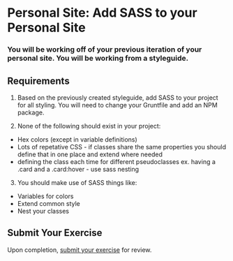 # Personal Site: Add SASS to your Personal Site

### You will be working off of your previous iteration of your personal site. You will be working from a styleguide.

## Requirements

1.  Based on the previously created styleguide, add SASS to your project for all styling.  You will need to change your Gruntfile and add an NPM package.

2.  None of the following should exist in your project:
* Hex colors (except in variable definitions)
* Lots of repetative CSS - if classes share the same properties you should define that in one place and extend where needed
* defining the class each time for different pseudoclasses ex.  having a .card and a .card:hover - use sass nesting

3. You should make use of SASS things like:
* Variables for colors
* Extend common style 
* Nest your classes 

## Submit Your Exercise
Upon completion, [submit your exercise](http://bit.ly/NSSExerciseSubmission) for review.